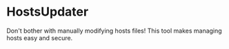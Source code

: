 # HostsUpdater
Don't bother with manually modifying hosts files! This tool makes managing hosts easy and secure.

